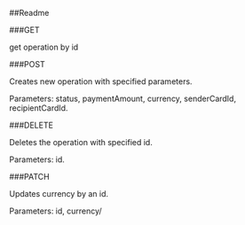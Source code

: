 ##Readme

###GET

get operation by id

###POST

Creates new operation with specified parameters.  

Parameters: status, paymentAmount, currency, senderCardId, recipientCardId.

###DELETE

Deletes the operation with specified id.  

Parameters: id.

###PATCH

Updates currency by an id.

Parameters: id, currency/